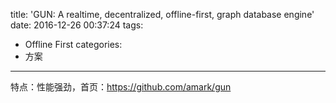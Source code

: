 title: 'GUN: A realtime, decentralized, offline-first, graph database engine'
date: 2016-12-26 00:37:24
tags:
- Offline First
categories:
- 方案
---

特点：性能强劲，首页：https://github.com/amark/gun
